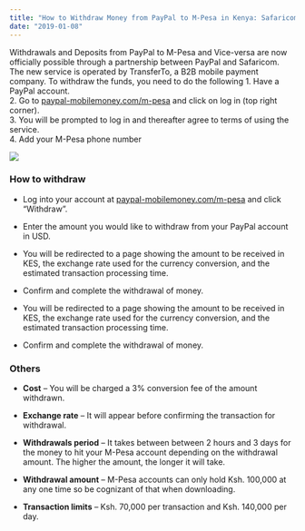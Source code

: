 ```yaml
---
title: "How to Withdraw Money from PayPal to M-Pesa in Kenya: Safaricom and PayPal Partnership"
date: "2019-01-08"
---
```


Withdrawals and Deposits from PayPal to M-Pesa and Vice-versa are now officially possible through a partnership between PayPal and Safaricom. The new service is operated by TransferTo, a B2B mobile payment company. To withdraw the funds, you need to do the following 1. Have a PayPal account.  
2\. Go to [paypal-mobilemoney.com/m-pesa](https://www.paypal-mobilemoney.com/m-pesa/) and click on log in (top right corner).  
3\. You will be prompted to log in and thereafter agree to terms of using the service.  
4\. Add your M-Pesa phone number

![](images/proxy.duckduckgo.chom_.jpg)

### How to withdraw

  

- Log into your account at [paypal-mobilemoney.com/m-pesa](https://www.paypal-mobilemoney.com/m-pesa/) and click “Withdraw”.

  

- Enter the amount you would like to withdraw from your PayPal account in USD.

  

- You will be redirected to a page showing the amount to be received in KES, the exchange rate used for the currency conversion, and the estimated transaction processing time.

  

- Confirm and complete the withdrawal of money.

  

- You will be redirected to a page showing the amount to be received in KES, the exchange rate used for the currency conversion, and the estimated transaction processing time.

  

- Confirm and complete the withdrawal of money.

### Others

- **Cost** – You will be charged a 3% conversion fee of the amount withdrawn.

  

- **Exchange rate** – It will appear before confirming the transaction for withdrawal.

  

- **Withdrawals period** – It takes between between 2 hours and 3 days for the money to hit your M-Pesa account depending on the withdrawal amount. The higher the amount, the longer it will take.

  

- **Withdrawal amount** – M-Pesa accounts can only hold Ksh. 100,000 at any one time so be cognizant of that when downloading.

  

- **Transaction limits** – Ksh. 70,000 per transaction and Ksh. 140,000 per day.
